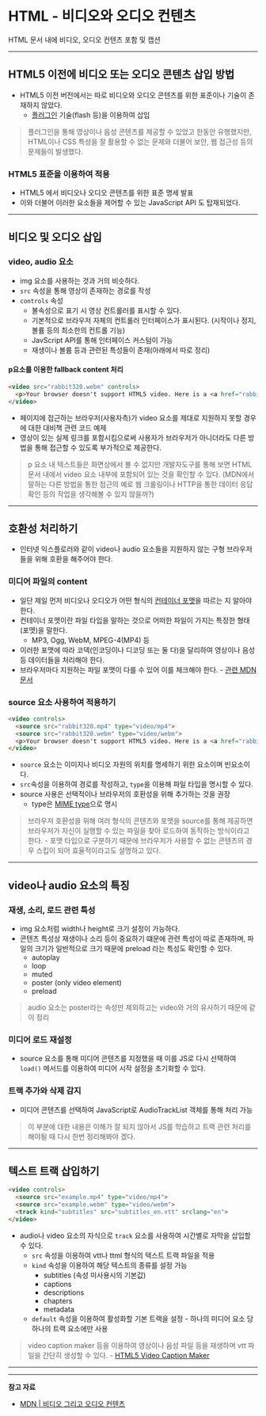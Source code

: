 # HTML - 비디오와 오디오 컨텐츠

HTML 문서 내에 비디오, 오디오 컨텐츠 포함 및 캡션

---

## HTML5 이전에 비디오 또는 오디오 콘텐츠 삽입 방법

- HTML5 이전 버전에서는 따로 비디오와 오디오 콘텐츠를 위한 표준이나 기술이 존재하지 않았다.
  - [플러그인](https://ko.wikipedia.org/wiki/%ED%94%8C%EB%9F%AC%EA%B7%B8%EC%9D%B8) 기술(flash 등)을 이용하여 삽입

> 플러그인을 통해 영상이나 음성 콘텐츠를 제공할 수 있었고 한동안 유행했지만, HTML이나 CSS 특성을 잘 활용할 수 없는 문제와 더불어 보안, 웹 접근성 등의 문제들이 발생했다.

### HTML5 표준을 이용하여 적용

- HTML5 에서 비디오나 오디오 콘텐츠를 위한 표준 명세 발표
- 이와 더불어 이러한 요소들을 제어할 수 있는 JavaScript API 도 탑재되었다.

---

## 비디오 및 오디오 삽입

### video, audio 요소

- img 요소를 사용하는 것과 거의 비슷하다.
- `src` 속성을 통해 영상이 존재하는 경로를 작성
- `controls` 속성
  - 불속성으로 표기 시 영상 컨트롤러를 표시할 수 있다.
  - 기본적으로 브라우저 자체의 컨트롤러 인터페이스가 표시된다. (시작이나 정지, 볼륨 등의 최소한의 컨트롤 기능)
  - JavScript API를 통해 인터페이스 커스텀이 가능
  - 재생이나 볼륨 등과 관련된 특성들이 존재(아래에서 따로 정리)

#### p요소를 이용한 fallback content 처리

```html
<video src="rabbit320.webm" controls>
  <p>Your browser doesn't support HTML5 video. Here is a <a href="rabbit320.webm">link to the video</a> instead.</p> 
</video>
```

- 페이지에 접근하는 브라우저(사용자측)가 video 요소를 제대로 지원하지 못할 경우에 대한 대비책 관련 코드 예제
- 영상이 있는 실제 링크를 포함시킴으로써 사용자가 브라우저가 아니더라도 다른 방법을 통해 접근할 수 있도록 부가적으로 제공한다. 

> p 요소 내 텍스트들은 화면상에서 볼 수 없지만 개발자도구를 통해 보면 HTML 문서 내에서 video 요소 내부에 포함되어 있는 것을 확인할 수 있다. (MDN에서 말하는 다른 방법을 통한 접근의 예로 웹 크롤링이나 HTTP을 통한 데이터 응답 확인 등의 작업을 생각해볼 수 있지 않을까?)

---

## 호환성 처리하기

- 인터넷 익스플로러와 같이 video나 audio 요소들을 지원하지 않는 구형 브라우저들을 위해 호환을 해주어야 한다.

### 미디어 파일의 content

- 일단 제일 먼저 비디오나 오디오가 어떤 형식의 [컨테이너 포맷](https://developer.mozilla.org/ko/docs/Web/Media/Formats/Containers)을 따르는 지 알아야 한다.
- 컨테이너 포맷이란 파일 타입을 말하는 것으로 어떠한 파일이 가지는 특정한 형태(포맷)을 말한다.
  - MP3, Ogg, WebM, MPEG-4(MP4) 등
- 이러한 포맷에 따라 코덱(인코딩이나 디코딩 또는 둘 다)을 달리하여 영상이나 음성 등 데이터들을 처리해야 한다.
- 브라우저마다 지원하는 파일 포맷이 다를 수 있어 이를 체크해야 한다. - [관련 MDN 문서](https://developer.mozilla.org/ko/docs/Web/Media/Formats/Containers#%EB%B8%8C%EB%9D%BC%EC%9A%B0%EC%A0%80_%ED%98%B8%ED%99%98%EC%84%B1)

### source 요소 사용하여 적용하기

```html
<video controls>
  <source src="rabbit320.mp4" type="video/mp4">
  <source src="rabbit320.webm" type="video/webm">
  <p>Your browser doesn't support HTML5 video. Here is a <a href="rabbit320.mp4">link to the video</a> instead.</p>
</video>
```

- `source` 요소는 이미지나 비디오 자원의 위치를 명세하기 위한 요소이며 빈요소이다.
- `src`속성을 이용하여 경로를 작성하고, `type`을 이용해 파일 타입을 명시할 수 있다.
- source 사용은 선택적이나 브라우저의 호환성을 위해 추가하는 것을 권장
  - type은 [MIME type](https://developer.mozilla.org/ko/docs/Glossary/MIME_type)으로 명시 

> 브라우저 호환성을 위해 여러 형식의 콘텐츠와 포맷을 source를 통해 제공하면 브라우저가 자신이 실행할 수 있는 파일을 찾아 로드하여 동작하는 방식이라고 한다. - 포맷 타입으로 구분하기 때문에 브라우저가 사용할 수 없는 콘텐츠의 경우 스킵이 되어 효율적이라고도 설명하고 있다.

---

## video나 audio 요소의 특징

### 재생, 소리, 로드 관련 특성

- img 요소처럼 width나 height로 크기 설정이 가능하다.
- 콘텐츠 특성상 재생이나 소리 등이 중요하기 떄문에 관련 특성이 따로 존재하며, 파일의 크기가 일반적으로 크기 때문에 preload 라는 특성도 확인할 수 있다.
  - autoplay
  - loop
  - muted
  - poster (only video element)
  - preload

> audio 요소는 poster라는 속성만 제외하고는 video와 거의 유사하기 때문에 같이 정리

### 미디어 로드 재설정

- source 요소를 통해 미디어 콘텐츠를 지정했을 때 이를 JS로 다시 선택하여 `load()` 메서드를 이용하여 미디어 시작 설정을 초기화할 수 있다. 

### 트랙 추가와 삭제 감지

- 미디어 콘텐츠를 선택하여 JavaScript로 AudioTrackList 객체를 통해 처리 가능

> 이 부분에 대한 내용은 이해가 잘 되지 않아서 JS를 학습하고 트랙 관련 처리를 해야될 때 다시 한번 정리해봐야 겠다.

---

## 텍스트 트랙 삽입하기

```html
<video controls>
  <source src="example.mp4" type="video/mp4">
  <source src="example.webm" type="video/webm">
  <track kind="subtitles" src="subtitles_en.vtt" srclang="en">
</video>
```

- audio나 video 요소의 자식으로 `track` 요소를 사용하여 시간별로 자막을 삽입할 수 있다.
  - `src` 속성을 이용하여 vtt나 ttml 형식의 텍스트 트랙 파일을 적용 
  - `kind` 속성을 이용하여 해당 텍스트의 종류를 설정 가능
    - subtitles (속성 미사용시의 기본값)
    - captions
    - descriptions
    - chapters
    - metadata
  - `default` 속성을 이용하여 활성화할 기본 트랙을 설정 - 하나의 미디어 요소 당 하나의 트랙 요소에만 사용

> video caption maker 등을 이용하여 영상이나 음성 파일 등을 재생하며 vtt 파일을 간단히 생성할 수 있다. - [HTML5 Video Caption Maker](https://testdrive-archive.azurewebsites.net/Graphics/CaptionMaker/Default.html)

---
---

**참고 자료**

- [MDN | 비디오 그리고 오디오 컨텐츠](https://developer.mozilla.org/ko/docs/Learn/HTML/Multimedia_and_embedding/Video_and_audio_content)
